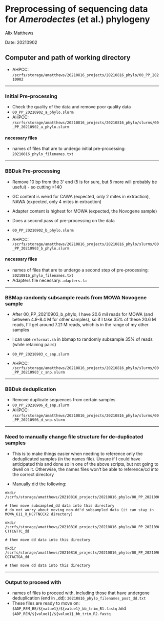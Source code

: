 # Preprocessing of sequencing data for <i>Amerodectes</i> (et al.) phylogeny

Alix Matthews

Date: 20210902

## Computer and path of working directory
- AHPCC: ```/scrfs/storage/amatthews/20210816_projects/20210816_phylo/00_PP_20210902```

---

### Initial Pre-processing 

- Check the quality of the data and remove poor quality data
-  `00_PP_20210902_a_phylo.slurm`
- AHPCC: ``` /scrfs/storage/amatthews/20210816_projects/20210816_phylo/slurms/00_PP_20210902_a_phylo.slurm ```

#### necessary files

- names of files that are to undergo initial pre-processing: `20210816_phylo_filenames.txt`


---

### BBDuk Pre-processing 

- Remove 10 bp from the 3' end (5 is for sure, but 5 more will probably be useful) - so cutting >140
- GC content is weird for CAWA (expected, only 2 mites in extraction), NAWA (expected, only 4 mites in extraction)
- Adapter content is highest for MOWA (expected, the Novogene sample)

- Does a second pass of pre-processing on the data
- `00_PP_20210902_b_phylo.slurm`
- AHPCC: `/scrfs/storage/amatthews/20210816_projects/20210816_phylo/slurms/00_PP_20210903_b_phylo.slurm`


#### necessary files

- names of files that are to undergo a second step of pre-processing: `20210816_phylo_filenames.txt`
- Adapters file necessary: `adapters.fa` 

---

### BBMap randomly subsample reads from MOWA Novogene sample 

- After 00_PP_20210903_b_phylo, I have 20.6 mil reads for MOWA (and between 4.9-8.4 M for other samples), so if I take 35% of these 20.6 M reads, I'll get around 7.21 M reads, which is in the range of my other samples
- I can use `reformat.sh` in bbmap to randomly subsample 35% of reads (while retaining pairs)

- `00_PP_20210903_c_snp.slurm`
- AHPCC: `/scrfs/storage/amatthews/20210816_projects/20210816_phylo/slurms/00_PP_20210903_c_snp.slurm`


---

### BBDuk deduplication 

- Remove duplicate sequences from certain samples
- `00_PP_20210906_d_snp.slurm`
- AHPCC: `/scrfs/storage/amatthews/20210816_projects/20210816_phylo/slurms/00_PP_20210906_d_snp.slurm`


---
### Need to manually change file structure for de-duplicated samples

- This is to make things easier when needing to reference only the deduplicated samples (in the names file). Unsure if I could have anticipated this and done so in one of the above scripts, but not going to dwell on it. Otherwise, the names files won't be able to reference/cd into the correct directory

- Manually did the following:
```
mkdir /scrfs/storage/amatthews/20210816_projects/20210816_phylo/00_PP_20210902/Adapter_Removed_bb/MOWA_611_R_HC7TNCCX2_subsampled_dd

# then move subsampled_dd data into this directory
# do not worry about moving non-dd'd subsampled data (it can stay in MOWA_611_R_HC7TNCCX2 directory)

mkdir /scrfs/storage/amatthews/20210816_projects/20210816_phylo/00_PP_20210902/Adapter_Removed_bb/BPWA_337_C_CAAGCCAA-CTTCGTTC_dd

# then move dd data into this directory

mkdir /scrfs/storage/amatthews/20210816_projects/20210816_phylo/00_PP_20210902/Adapter_Removed_bb/CAWA_366_A_CCGGAATA-CCTACTGA_dd

# then move dd data into this directory
```

---
### Output to proceed with
- names of files to proceed with, including those that have undergone deduplication (end in _dd): `20210816_phylo_filenames_post_dd.txt`
- These files are ready to move on: `$ADP_REM_BB/${value1}/${value1}_bb_trim_R1.fastq` and `$ADP_REM/${value1}/${value1}_bb_trim_R2.fastq`





